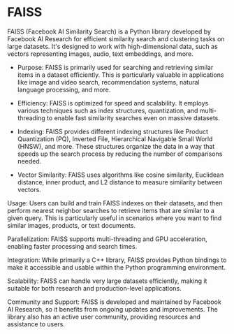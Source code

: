 # FAISS





<!---  ![alt text](https://github.com/vvguard/notes/blob/main/image.png?raw=true)  -->

FAISS (Facebook AI Similarity Search) is a Python library developed by Facebook AI Research for efficient similarity search and clustering tasks on large datasets. It's designed to work with high-dimensional data, such as vectors representing images, audio, text embeddings, and more. 

- Purpose: FAISS is primarily used for searching and retrieving similar items in a dataset efficiently. This is particularly valuable in applications like image and video search, recommendation systems, natural language processing, and more.

- Efficiency: FAISS is optimized for speed and scalability. It employs various techniques such as index structures, quantization, and multi-threading to enable fast similarity searches even on massive datasets.

- Indexing: FAISS provides different indexing structures like Product Quantization (PQ), Inverted File, Hierarchical Navigable Small World (HNSW), and more. These structures organize the data in a way that speeds up the search process by reducing the number of comparisons needed.

- Vector Similarity: FAISS uses algorithms like cosine similarity, Euclidean distance, inner product, and L2 distance to measure similarity between vectors.

Usage: Users can build and train FAISS indexes on their datasets, and then perform nearest neighbor searches to retrieve items that are similar to a given query. This is particularly useful in scenarios where you want to find similar images, products, or text documents.

Parallelization: FAISS supports multi-threading and GPU acceleration, enabling faster processing and search times.

Integration: While primarily a C++ library, FAISS provides Python bindings to make it accessible and usable within the Python programming environment.

Scalability: FAISS can handle very large datasets efficiently, making it suitable for both research and production-level applications.

Community and Support: FAISS is developed and maintained by Facebook AI Research, so it benefits from ongoing updates and improvements. The library also has an active user community, providing resources and assistance to users.
